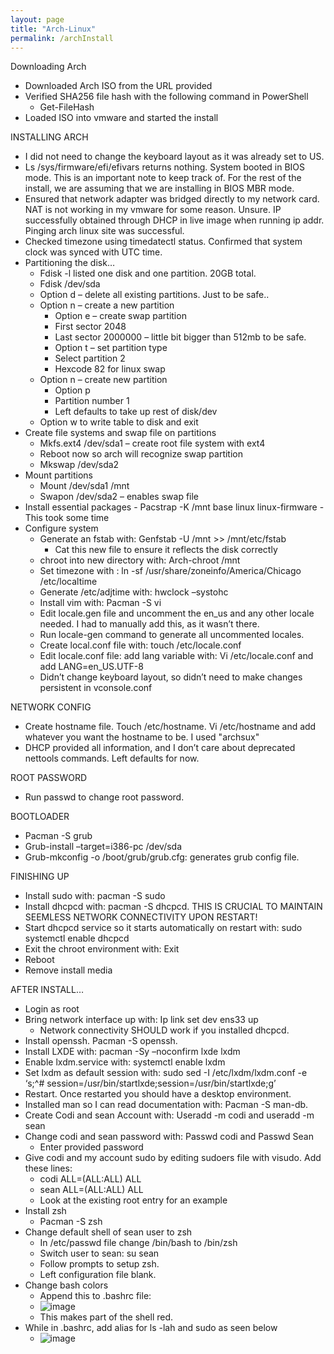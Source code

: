 ```yaml
---
layout: page
title: "Arch-Linux"
permalink: /archInstall
---
```

Downloading Arch
-	Downloaded Arch ISO from the URL provided
-	Verified SHA256 file hash with the following command in PowerShell
    -   Get-FileHash <file path>
-	Loaded ISO into vmware and started the install

INSTALLING ARCH
-	I did not need to change the keyboard layout as it was already set to US.
-	Ls /sys/firmware/efi/efivars returns nothing. System booted in BIOS mode. This is an important note to keep track of. For the rest of the install, we are assuming     that we are installing in BIOS MBR mode.
-	Ensured that network adapter was bridged directly to my network card. NAT is not working in my vmware for some reason. Unsure. IP successfully obtained through         DHCP in live image when running ip addr. Pinging arch linux site was successful. 
-	Checked timezone using timedatectl status. Confirmed that system clock was synced with UTC time.
-	Partitioning the disk…
    -	Fdisk -l listed one disk and one partition. 20GB total.
    -	Fdisk /dev/sda
    -   Option d – delete all existing partitions. Just to be safe..
    -	Option n – create a new partition
        -	Option e – create swap partition
        -	First sector 2048
        -   Last sector 2000000 – little bit bigger than 512mb to be safe.
        -	Option t – set partition type
        -	Select partition 2 
        -	Hexcode 82 for linux swap
    -	Option n – create new partition
        -	Option p
        -	Partition number 1
        -	Left defaults to take up rest of disk/dev
    -	Option w to write table to disk and exit
-	Create file systems and swap file on partitions
    -	Mkfs.ext4 /dev/sda1 – create root file system with ext4
    -	Reboot now so arch will recognize swap partition
    -	Mkswap /dev/sda2
-	Mount partitions
    -	Mount /dev/sda1 /mnt
    -	Swapon /dev/sda2 – enables swap file
-	Install essential packages
        -	Pacstrap -K /mnt base linux linux-firmware
            -	This took some time
-   Configure system
    -	Generate an fstab with: Genfstab -U /mnt >> /mnt/etc/fstab 
        -	Cat this new file to ensure it reflects the disk correctly
    -	chroot into new directory with: Arch-chroot /mnt
    -	Set timezone with : ln -sf /usr/share/zoneinfo/America/Chicago /etc/localtime
    -	Generate /etc/adjtime with: hwclock –systohc
    -	Install vim with: Pacman -S vi
    -	Edit locale.gen file and uncomment the en_us and any other locale needed. I had to manually add this, as it wasn’t there.
    -	Run locale-gen command to generate all uncommented locales.
    -	Create local.conf file with: touch /etc/locale.conf
    -	Edit locale.conf file: add lang variable with: Vi /etc/locale.conf and add LANG=en_US.UTF-8
    -	Didn’t change keyboard layout, so didn’t need to make changes persistent in vconsole.conf

NETWORK CONFIG
-	Create hostname file. Touch /etc/hostname. Vi /etc/hostname and add whatever you want the hostname to be. I used "archsux"
-	DHCP provided all information, and I don’t care about deprecated nettools commands. Left defaults for now.

ROOT PASSWORD
-	Run passwd to change root password.

BOOTLOADER
-	Pacman -S grub
-	Grub-install –target=i386-pc /dev/sda
-	Grub-mkconfig -o /boot/grub/grub.cfg: generates grub config file.

FINISHING UP
-	Install sudo with: pacman -S sudo
-	Install dhcpcd with: pacman -S dhcpcd. THIS IS CRUCIAL TO MAINTAIN SEEMLESS NETWORK CONNECTIVITY UPON RESTART!
-	Start dhcpcd service so it starts automatically on restart with: sudo systemctl enable dhcpcd
-	Exit the chroot environment with: Exit
-	Reboot 
-	Remove install media

AFTER INSTALL…
-	Login as root
-	Bring network interface up with: Ip link set dev ens33 up
    - Network connectivity SHOULD work if you installed dhcpcd. 
-	Install openssh. Pacman -S openssh.
-	Install LXDE with: pacman -Sy –noconfirm lxde lxdm
-	Enable lxdm.service with: systemctl enable lxdm
-	Set lxdm as default session with: sudo sed -I /etc/lxdm/lxdm.conf -e ‘s;^# session=/usr/bin/startlxde;session=/usr/bin/startlxde;g’
-	Restart. Once restarted you should have a desktop environment.
-	Installed man so I can read documentation with: Pacman -S man-db.
-	Create Codi and sean Account with: Useradd -m codi and useradd -m sean
-	Change codi and sean password with: Passwd codi and Passwd Sean
    -	Enter provided password 
-	Give codi and my account sudo by editing sudoers file with visudo. Add these lines: 
    -	codi ALL=(ALL:ALL) ALL
    -	sean ALL=(ALL:ALL) ALL
    -	Look at the existing root entry for an example
-	Install zsh
    -	Pacman -S zsh
-	Change default shell of sean user to zsh
    -	In /etc/passwd file change /bin/bash to /bin/zsh
    -	Switch user to sean: su sean
    -	Follow prompts to setup zsh.
    -	Left configuration file blank.
-	Change bash colors
    -	Append this to .bashrc file:
    -	 ![image](https://user-images.githubusercontent.com/70538441/197404784-90945a73-7417-40ec-84cf-68acb685b8f4.png)
    -	This makes part of the shell red.
-	While in .bashrc, add alias for ls -lah and sudo as seen below
    -	 ![image](https://user-images.githubusercontent.com/70538441/197404805-b9cd84b0-e24b-4276-a2ff-bb217f74ddcb.png)

